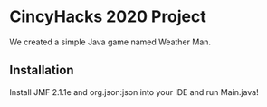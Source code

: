 # CincyHacks 2020 Project
We created a simple Java game named Weather Man.

## Installation
Install JMF 2.1.1e and org.json:json into your IDE and run Main.java!
